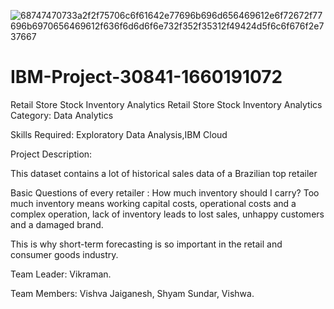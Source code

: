 ![68747470733a2f2f75706c6f61642e77696b696d656469612e6f72672f77696b6970656469612f636f6d6d6f6e732f352f35312f49424d5f6c6f676f2e737667](https://user-images.githubusercontent.com/113294977/202851957-be3c2aa6-b1dc-40e9-9892-27cd5ccfd489.svg)






# IBM-Project-30841-1660191072
Retail Store Stock Inventory Analytics
Retail Store Stock Inventory Analytics
Category: Data Analytics

Skills Required:
Exploratory Data Analysis,IBM Cloud

Project Description:

This dataset contains a lot of historical sales data of a Brazilian top retailer



Basic Questions of every retailer : How much inventory should I carry?  Too much inventory means working capital costs, operational costs and a complex operation, lack of inventory leads to lost sales, unhappy customers and a damaged brand.

 

This is why short-term forecasting is so important in the retail and consumer goods industry. 

Team Leader:
            Vikraman.
            
Team Members:
            Vishva Jaiganesh,
            Shyam Sundar,
            Vishwa.
